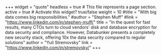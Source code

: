 +++
widget = "quote"
headless = true  # This file represents a page section.
active = true  # Activate this widget? true/false
weight = 10
#title = "With big data comes big responsibilities."
#author = "Stephen Muff"
#link = "https://www.linkedin.com/in/stephen-muff/"
title = "In the quest for fast results, many CTOs turn to cloud vendors' disk and database encryption for data security and compliance. However, Databunker presents a completely new security stack, offering 10x the data security compared to regular solutions"
author = "Yuli Stremovsky"
link = "https://www.linkedin.com/in/stremovsky/"
+++

